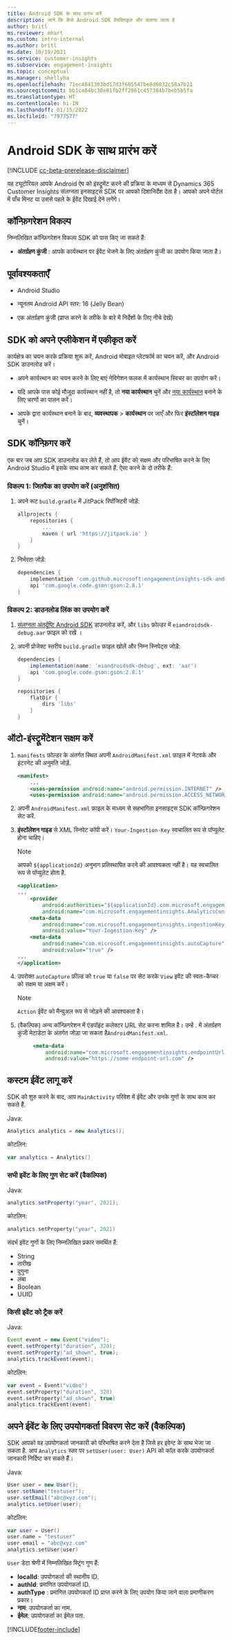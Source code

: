 ```yaml
---
title: Android SDK के साथ प्रारंभ करें
description: जानें कि कैसे Android SDK वैयक्तिकृत और चलाया जाता है
author: britl
ms.reviewer: mhart
ms.custom: intro-internal
ms.author: britl
ms.date: 10/19/2021
ms.service: customer-insights
ms.subservice: engagement-insights
ms.topic: conceptual
ms.manager: shellyha
ms.openlocfilehash: 71ec4841303bd17d3f605547be8d6032c58a7b21
ms.sourcegitcommit: bb1ca84bc38e81fb2ff2961c457384b7beb5b5fa
ms.translationtype: HT
ms.contentlocale: hi-IN
ms.lasthandoff: 01/15/2022
ms.locfileid: "7977577"
---
```

# <a name="get-started-with-the-android-sdk"></a>Android SDK के साथ प्रारंभ करें

[!INCLUDE [cc-beta-prerelease-disclaimer](includes/cc-beta-prerelease-disclaimer.md)]

यह ट्यूटोरियल आपके Android ऐप को इंस्ट्रूमेंट करने की प्रक्रिया के माध्यम से Dynamics 365 Customer Insights संलग्नता इनसाइट्स SDK पर आपको दिशानिर्देश देता है। आपको अपने पोर्टल में पाँच मिनट या उससे पहले के ईवेंट दिखाई देने लगेंगे।

## <a name="configuration-options"></a>कॉन्फ़िगरेशन विकल्प
निम्नलिखित कॉन्फ़िगरेशन विकल्प SDK को पास किए जा सकते हैं:

- **अंतर्ग्रहण कुंजी** : आपके कार्यस्थान पर ईवेंट भेजने के लिए अंतर्ग्रहण कुंजी का उपयोग किया जाता है।

## <a name="prerequisites"></a>पूर्वावश्यकताएँ

- Android Studio

- न्यूनतम Android API स्तर: 16 (Jelly Bean)

- एक अंतर्ग्रहण कुंजी (प्राप्त करने के तरीके के बारे में निर्देशों के लिए नीचे देखें)

## <a name="integrate-the-sdk-into-your-application"></a>SDK को अपने एप्लीकेशन में एकीकृत करें
कार्यक्षेत्र का चयन करके प्रक्रिया शुरू करें, Android मोबाइल प्लेटफॉर्म का चयन करें, और Android SDK डाउनलोड करें।

- अपने कार्यस्थान का चयन करने के लिए बाएं नेविगेशन फलक में कार्यस्थान स्विचर का उपयोग करें।

- यदि आपके पास कोई मौजूदा कार्यस्थान नहीं है, तो **नया कार्यस्थान** चुनें और [नया कार्यस्थान](create-workspace.md) बनाने के लिए चरणों का पालन करें।

- आपके द्वारा कार्यस्थान बनाने के बाद, **व्यवस्थापक** > **कार्यस्थान** पर जाएँ और फिर **इंस्टॉलेशन गाइड** चुनें।

## <a name="configure-the-sdk"></a>SDK कॉन्फ़िगर करें

एक बार जब आप SDK डाउनलोड कर लेते हैं, तो आप ईवेंट को सक्षम और परिभाषित करने के लिए Android Studio में इसके साथ काम कर सकते हैं. ऐसा करने के दो तरीके हैं:
### <a name="option-1-use-jitpack-recommended"></a>विकल्प 1: जितपैक का उपयोग करें (अनुशंसित)
1. अपने रूट `build.gradle` में JitPack रिपॉजिटरी जोड़ें:
    ```gradle
    allprojects {
        repositories {
            ...
            maven { url 'https://jitpack.io' }
        }
    }
    ```

1. निर्भरता जोड़ें:
    ```gradle
    dependencies {
        implementation 'com.github.microsoft:engagementinsights-sdk-android:v1.0.0'
        api 'com.google.code.gson:gson:2.8.1'
    }
    ```

### <a name="option-2-use-download-link"></a>विकल्प 2: डाउनलोड लिंक का उपयोग करें
1. [संलग्नता अंतर्दृष्टि Android SDK](https://download.pi.dynamics.com/sdk/EI-SDKs/ei-android-sdk.zip) डाउनलोड करें, और `libs` फ़ोल्डर में `eiandroidsdk-debug.aar` फ़ाइल को रखें ।

1. अपनी प्रोजेक्ट स्तरीय `build.gradle` फ़ाइल खोलें और निम्न स्निपेट्स जोड़ें:
    ```gradle
    dependencies {
        implementation(name: 'eiandroidsdk-debug', ext: 'aar')
        api 'com.google.code.gson:gson:2.8.1'
    }

    repositories {
        flatDir {
            dirs 'libs'
        }
    }
    ```

## <a name="enable-auto-instrumentation"></a>ऑटो-इंस्ट्रूमेंटेशन सक्षम करें

1. `manifests` फ़ोल्डर के अंतर्गत स्थित अपनी `AndroidManifest.xml` फ़ाइल में नेटवर्क और इंटरनेट की अनुमति जोड़ें.
    ```xml
    <manifest>
        ...
        <uses-permission android:name="android.permission.INTERNET" />
        <uses-permission android:name="android.permission.ACCESS_NETWORK_STATE" />
    ```

1. अपनी `AndroidManifest.xml` फ़ाइल के माध्यम से सहभागिता इनसाइट्स SDK कॉन्फ़िगरेशन सेट करें.

1. **इंस्टॉलेशन गाइड** से XML स्निपेट कॉपी करें। `Your-Ingestion-Key` स्वचालित रूप से पॉप्युलेट होना चाहिए।

   > [!NOTE]
   > आपको `${applicationId}` अनुभाग प्रतिस्थापित करने की आवश्यकता नहीं है। यह स्वचालित रूप से पॉप्युलेट होता है.


   ```xml
   <application>
   ...
       <provider
           android:authorities="${applicationId}.com.microsoft.engagementinsights.AnalyticsContentProvider"
           android:name="com.microsoft.engagementinsights.AnalyticsContentProvider" />
       <meta-data
           android:name="com.microsoft.engagementinsights.ingestionKey"
           android:value="Your-Ingestion-Key" />
       <meta-data
           android:name="com.microsoft.engagementinsights.autoCapture"
           android:value="true" />
   ...
   </application>
   ```

1. उपरोक्त `autoCapture` फ़ील्ड को `true` या `false` पर सेट करके `View` इवेंट की स्वतः-कैप्चर को सक्षम या अक्षम करें। 

   >[!NOTE]
   >`Action` ईवेंट को मैन्युअल रूप से जोड़ने की आवश्यकता है।

1. (वैकल्पिक) अन्य कॉन्फ़िगरेशन में एंडपॉइंट कलेक्टर URL सेट करना शामिल है। उन्हें . में अंतर्ग्रहण कुंजी मेटाडेटा के अंतर्गत जोड़ा जा सकता है`AndroidManifest.xml`.

   ```xml
        <meta-data
            android:name="com.microsoft.engagementinsights.endpointUrl"
            android:value="https://some-endpoint-url.com" />
   ```

## <a name="implement-custom-events"></a>कस्टम ईवेंट लागू करें

SDK को शुरु करने के बाद, आप `MainActivity` परिवेश में ईवेंट और उनके गुणों के साथ काम कर सकते हैं.


Java:
```java
Analytics analytics = new Analytics();
```

कोटलिन:
```kotlin
var analytics = Analytics()
```

### <a name="set-property-for-all-events-optional"></a>सभी इवेंट के लिए गुण सेट करें (वैकल्पिक)

Java:
```java
analytics.setProperty("year", 2021);
```

कोटलिन:
```kotlin
analytics.setProperty("year", 2021)
```

संदर्भ इवेंट गुणों के लिए निम्नलिखित प्रकार समर्थित हैं:
- String
- तारीख
- दुगुना
- लंबा
- Boolean
- UUID

### <a name="track-an-event"></a>किसी इवेंट को ट्रैक करें

Java:
```java
Event event = new Event("video");
event.setProperty("duration", 320);
event.setProperty("ad_shown", true);
analytics.trackEvent(event);
```

कोटलिन:
```kotlin
var event = Event("video")
event.setProperty("duration", 320)
event.setProperty("ad_shown", true)
analytics.trackEvent(event)
```

## <a name="set-user-details-for-your-event-optional"></a>अपने ईवेंट के लिए उपयोगकर्ता विवरण सेट करें (वैकल्पिक)

SDK आपको वह उपयोगकर्ता जानकारी को परिभाषित करने देता है जिसे हर इवेन्ट के साथ भेजा जा सकता है. आप `Analytics` स्तर पर `setUser(user: User)` API को कॉल करके उपयोगकर्ता जानकारी निर्दिष्ट कर सकते हैं।

Java:
```java
User user = new User();
user.setName("testuser");
user.setEmail("abc@xyz.com");
analytics.setUser(user);
```

कोटलिन:
```kotlin
var user = User()
user.name = "testuser"
user.email = "abc@xyz.com"
analytics.setUser(user)
```

`User` डेटा श्रेणी में निम्नलिखित स्ट्रिंग गुण हैं:

- **localId**: उपयोगकर्ता की स्थानीय ID.
- **authId**: प्रमाणित उपयोगकर्ता ID.
- **authType** : प्रमाणित उपयोगकर्ता ID प्राप्त करने के लिए उपयोग किया जाने वाला प्रमाणीकरण प्रकार।
- **नाम**: उपयोगकर्ता का नाम.
- **ईमेल**: उपयोगकर्ता का ईमेल पता.

[!INCLUDE[footer-include](../includes/footer-banner.md)]
